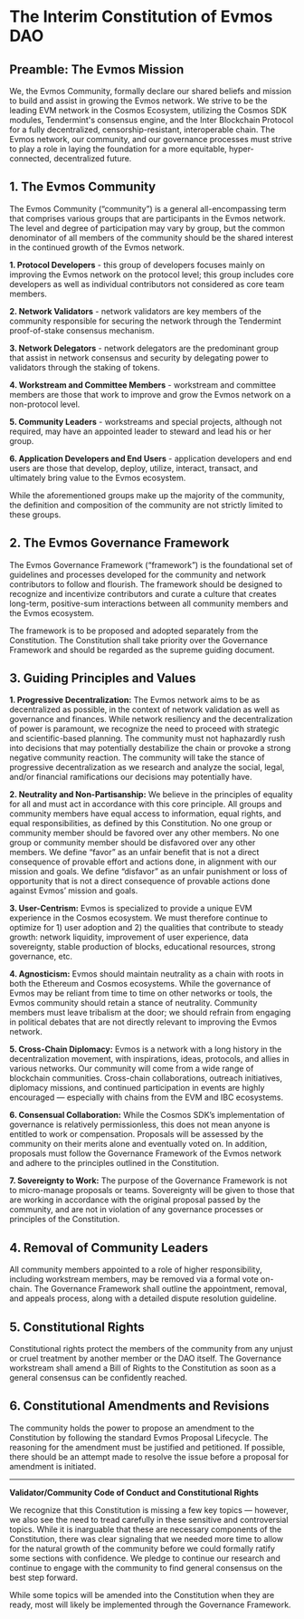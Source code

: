 # **The Interim Constitution of Evmos DAO**


## **Preamble: The Evmos Mission**

We, the Evmos Community, formally declare our shared beliefs and mission to build and assist in growing the Evmos network. We strive to be the leading EVM network in the Cosmos Ecosystem, utilizing the Cosmos SDK modules, Tendermint's consensus engine, and the Inter Blockchain Protocol for a fully decentralized, censorship-resistant, interoperable chain. The Evmos network, our community, and our governance processes must strive to play a role in laying the foundation for a more equitable, hyper-connected, decentralized future.


## **1. The Evmos Community**

The Evmos Community (“community”) is a general all-encompassing term that comprises various groups that are participants in the Evmos network. The level and degree of participation may vary by group, but the common denominator of all members of the community should be the shared interest in the continued growth of the Evmos network.

**1. Protocol Developers** - this group of developers focuses mainly on improving the Evmos network on the protocol level; this group includes core developers as well as individual contributors not considered as core team members.

**2. Network Validators** - network validators are key members of the community responsible for securing the network through the Tendermint proof-of-stake consensus mechanism.

**3. Network Delegators** - network delegators are the predominant group that assist in network consensus and security by delegating power to validators through the staking of tokens.

**4. Workstream and Committee Members** - workstream and committee members are those that work to improve and grow the Evmos network on a non-protocol level.

**5. Community Leaders** - workstreams and special projects, although not required, may have an appointed leader to steward and lead his or her group.

**6. Application Developers and End Users** - application developers and end users are those that develop, deploy, utilize, interact, transact, and ultimately bring value to the Evmos ecosystem.

While the aforementioned groups make up the majority of the community, the definition and composition of the community are not strictly limited to these groups.


## **2. The Evmos Governance Framework**

The Evmos Governance Framework (“framework”) is the foundational set of guidelines and processes developed for the community and network contributors to follow and flourish. The framework should be designed to recognize and incentivize contributors and curate a culture that creates long-term, positive-sum interactions between all community members and the Evmos ecosystem.

The framework is to be proposed and adopted separately from the Constitution. The Constitution shall take priority over the Governance Framework and should be regarded as the supreme guiding document.


## **3. Guiding Principles and Values**

**1. Progressive Decentralization:** The Evmos network aims to be as decentralized as possible, in the context of network validation as well as governance and finances. While network resiliency and the decentralization of power is paramount, we recognize the need to proceed with strategic and scientific-based planning. The community must not haphazardly rush into decisions that may potentially destabilize the chain or provoke a strong negative community reaction. The community will take the stance of progressive decentralization as we research and analyze the social, legal, and/or financial ramifications our decisions may potentially have.

**2. Neutrality and Non-Partisanship:** We believe in the principles of equality for all and must act in accordance with this core principle. All groups and community members have equal access to information, equal rights, and equal responsibilities, as defined by this Constitution. No one group or community member should be favored over any other members. No one group or community member should be disfavored over any other members. We define “favor” as an unfair benefit that is not a direct consequence of provable effort and actions done, in alignment with our mission and goals. We define “disfavor” as an unfair punishment or loss of opportunity that is not a direct consequence of provable actions done against Evmos’ mission and goals.

**3. User-Centrism:** Evmos is specialized to provide a unique EVM experience in the Cosmos ecosystem. We must therefore continue to optimize for 1) user adoption and 2) the qualities that contribute to steady growth: network liquidity, improvement of user experience, data sovereignty, stable production of blocks, educational resources, strong governance, etc.

**4. Agnosticism:** Evmos should maintain neutrality as a chain with roots in both the Ethereum and Cosmos ecosystems. While the governance of Evmos may be reliant from time to time on other networks or tools, the Evmos community should retain a stance of neutrality. Community members must leave tribalism at the door; we should refrain from engaging in political debates that are not directly relevant to improving the Evmos network.

**5. Cross-Chain Diplomacy:** Evmos is a network with a long history in the decentralization movement, with inspirations, ideas, protocols, and allies in various networks. Our community will come from a wide range of blockchain communities. Cross-chain collaborations, outreach initiatives, diplomacy missions, and continued participation in events are highly encouraged — especially with chains from the EVM and IBC ecosystems.

**6. Consensual Collaboration:** While the Cosmos SDK’s implementation of governance is relatively permissionless, this does not mean anyone is entitled to work or compensation. Proposals will be assessed by the community on their merits alone and eventually voted on. In addition, proposals must follow the Governance Framework of the Evmos network and adhere to the principles outlined in the Constitution.

**7. Sovereignty to Work:** The purpose of the Governance Framework is not to micro-manage proposals or teams. Sovereignty will be given to those that are working in accordance with the original proposal passed by the community, and are not in violation of any governance processes or principles of the Constitution.


## **4. Removal of Community Leaders**

All community members appointed to a role of higher responsibility, including workstream members, may be removed via a formal vote on-chain. The Governance Framework shall outline the appointment, removal, and appeals process, along with a detailed dispute resolution guideline.


## **5. Constitutional Rights**

Constitutional rights protect the members of the community from any unjust or cruel treatment by another member or the DAO itself. The Governance workstream shall amend a Bill of Rights to the Constitution as soon as a general consensus can be confidently reached.


## **6. Constitutional Amendments and Revisions**

The community holds the power to propose an amendment to the Constitution by following the standard Evmos Proposal Lifecycle. The reasoning for the amendment must be justified and petitioned. If possible, there should be an attempt made to resolve the issue before a proposal for amendment is initiated.


---

**Validator/Community Code of Conduct and Constitutional Rights**

We recognize that this Constitution is missing a few key topics — however, we also see the need to tread carefully in these sensitive and controversial topics. While it is inarguable that these are necessary components of the Constitution, there was clear signaling that we needed more time to allow for the natural growth of the community before we could formally ratify some sections with confidence. We pledge to continue our research and continue to engage with the community to find general consensus on the best step forward.

While some topics will be amended into the Constitution when they are ready, most will likely be implemented through the Governance Framework.
